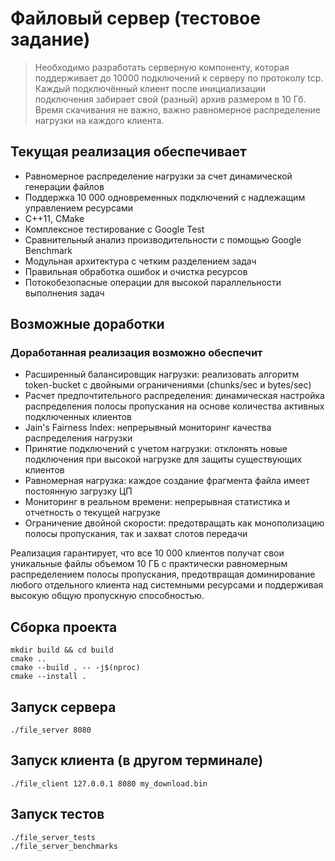 # Файловый сервер (тестовое задание)

> Необходимо разработать серверную компоненту, которая поддерживает до 10000 подключений к серверу по протоколу tcp.
> Каждый подключённый клиент после инициализации подключения забирает свой (разный) архив размером в 10 Гб.
> Время скачивания не важно, важно равномерное распределение нагрузки на каждого клиента.

## Текущая реализация обеспечивает

- Равномерное распределение нагрузки за счет динамической генерации файлов
- Поддержка 10 000 одновременных подключений с надлежащим управлением ресурсами
- C++11, CMake
- Комплексное тестирование с Google Test
- Сравнительный анализ производительности с помощью Google Benchmark
- Модульная архитектура с четким разделением задач
- Правильная обработка ошибок и очистка ресурсов
- Потокобезопасные операции для высокой параллельности выполнения задач

## Возможные доработки

### Доработанная реализация возможно обеспечит

- Расширенный балансировщик нагрузки: реализовать алгоритм token-bucket с двойными ограничениями (chunks/sec и bytes/sec)
- Расчет предпочтительного распределения: динамическая настройка распределения полосы пропускания на основе количества активных подключенных клиентов
- Jain's Fairness Index: непрерывный мониторинг качества распределения нагрузки
- Принятие подключений с учетом нагрузки: отклонять новые подключения при высокой нагрузке для защиты существующих клиентов
- Равномерная нагрузка: каждое создание фрагмента файла имеет постоянную загрузку ЦП
- Мониторинг в реальном времени: непрерывная статистика и отчетность о текущей нагрузке
- Ограничение двойной скорости: предотвращать как монополизацию полосы пропускания, так и захват слотов передачи

Реализация гарантирует, что все 10 000 клиентов получат свои уникальные файлы объемом 10 ГБ с практически равномерным
распределением полосы пропускания, предотвращая доминирование любого отдельного клиента над системными ресурсами и
поддерживая высокую общую пропускную способностью.

## Сборка проекта

```shell
mkdir build && cd build
cmake ..
cmake --build . -- -j$(nproc)
cmake --install .
```

## Запуск сервера

```shell
./file_server 8080
```

## Запуск клиента (в другом терминале)

```shell
./file_client 127.0.0.1 8080 my_download.bin
```

## Запуск тестов

```shell
./file_server_tests
./file_server_benchmarks
```
